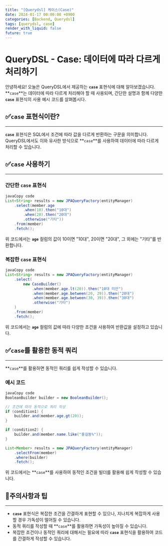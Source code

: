```yaml
---
title: "[Querydsl] 케이스(Case)"
date: 2024-01-17 00:00:00 +0900
categories: [Backend, Querydsl]
tags: [querydsl, case]
render_with_liquid: false
future: true
---
```


# **QueryDSL - Case: 데이터에 따라 다르게 처리하기**

안녕하세요! 오늘은 QueryDSL에서 제공하는 **`case`** 표현식에 대해 알아보겠습니다. **`case`**는 데이터에 따라 다르게 처리해야 할 때 사용되며, 간단한 설명과 함께 다양한 **`case`** 표현식의 사용 예시 코드를 살펴봅시다.

## ✅**`case` 표현식이란?**

---

**`case`** 표현식은 SQL에서 조건에 따라 값을 다르게 반환하는 구문을 의미합니다. QueryDSL에서도 이와 유사한 방식으로 **`case`**를 사용하여 데이터에 따라 다르게 처리할 수 있습니다.

## ✅**`case` 사용하기**

---

### **간단한 `case` 표현식**

```java
javaCopy code
List<String> results = new JPAQueryFactory(entityManager)
    .select(member.age
        .when(10).then("10대")
        .when(20).then("20대")
        .otherwise("기타"))
    .from(member)
    .fetch();

```

위 코드에서는 **`age`** 컬럼의 값이 10이면 "10대", 20이면 "20대", 그 외에는 "기타"를 반환합니다.

### **복잡한 `case` 표현식**

```java
javaCopy code
List<String> results = new JPAQueryFactory(entityManager)
    .select(
        new CaseBuilder()
            .when(member.age.lt(20)).then("10대 미만")
            .when(member.age.between(20, 29)).then("20대")
            .when(member.age.between(30, 39)).then("30대")
            .otherwise("기타")
    )
    .from(member)
    .fetch();

```

위 코드에서는 **`age`** 컬럼의 값에 따라 다양한 조건을 사용하여 반환값을 설정하고 있습니다.

## ✅**`case`를 활용한 동적 쿼리**

---

**`case`**를 활용하면 동적인 쿼리를 쉽게 작성할 수 있습니다.

### **예시 코드**

```java
javaCopy code
BooleanBuilder builder = new BooleanBuilder();

// 조건에 따라 동적으로 쿼리 작성
if (condition1) {
    builder.and(member.age.gt(20));
}

if (condition2) {
    builder.and(member.name.like("홍길동%"));
}

List<Member> results = new JPAQueryFactory(entityManager)
    .selectFrom(member)
    .where(builder)
    .fetch();

```

위 코드에서는 **`case`**를 사용하여 동적인 조건을 빌더를 활용해 쉽게 작성할 수 있습니다.

## 📌**주의사항과 팁**

---

- **`case`** 표현식은 복잡한 조건을 간결하게 표현할 수 있으나, 지나치게 복잡하게 사용할 경우 가독성이 떨어질 수 있습니다.
- 동적 쿼리를 작성할 때 **`case`**를 활용하면 가독성이 높아질 수 있습니다.
- 복잡한 조건이나 동적인 쿼리에 대해서는 필요에 따라 **`case`** 표현식을 활용하여 코드를 간결하게 작성할 수 있습니다.